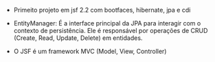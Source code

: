 - Primeito projeto em jsf 2.2 com bootfaces, hibernate, jpa e cdi

- EntityManager: É a interface principal da JPA para interagir com o contexto de persistência.
        Ele é responsável por operações de CRUD (Create, Read, Update, Delete) em entidades.

- O JSF é um framework MVC (Model, View, Controller)
